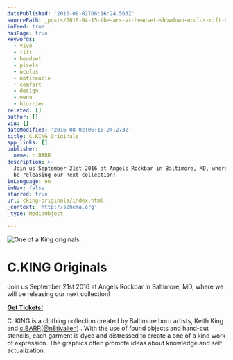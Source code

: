 ```yaml
---
datePublished: '2016-08-02T06:16:24.563Z'
sourcePath: _posts/2016-04-15-the-ars-vr-headset-showdown-oculus-rift-vs-htc-vive.md
inFeed: true
hasPage: true
keywords:
  - vive
  - rift
  - headset
  - pixels
  - oculus
  - noticeable
  - comfort
  - design
  - menu
  - blurrier
related: []
author: []
via: {}
dateModified: '2016-08-02T06:16:24.273Z'
title: C.KING Originals
app_links: []
publisher:
  name: c.BARR
description: >-
  Join us September 21st 2016 at Angels Rockbar in Baltimore, MD, where we will
  be releasing our next collection!
inLanguage: en
inNav: false
starred: true
url: cking-originals/index.html
_context: 'http://schema.org'
_type: MediaObject

---
```

![One of a King originals](https://the-grid-user-content.s3-us-west-2.amazonaws.com/98277550-4364-4774-8c22-381a87f25985.jpg)

# C.KING Originals

Join us September 21st 2016 at Angels Rockbar in Baltimore, MD, where we will be releasing our next collection!

**[Get Tickets!][0]**

C. KING is a clothing collection created by Baltimore born artists, Keith King and [c.BARR][1]([@n8tivalien][2]) . With the use of found objects and hand-cut stencils, each garment is dyed and distressed to create a one of a kind work of expression. The graphics often promote ideas about knowledge and self actualization.

[0]: http://www.rawartists.org/ckingclothing "Raw Artist Showcase Tickets"
[1]: http://www.cargocollective.com/cbarr "c.BARR's Portfolio"
[2]: http://www.instagram.com/n8tivalien "c.BARR's Instagram"